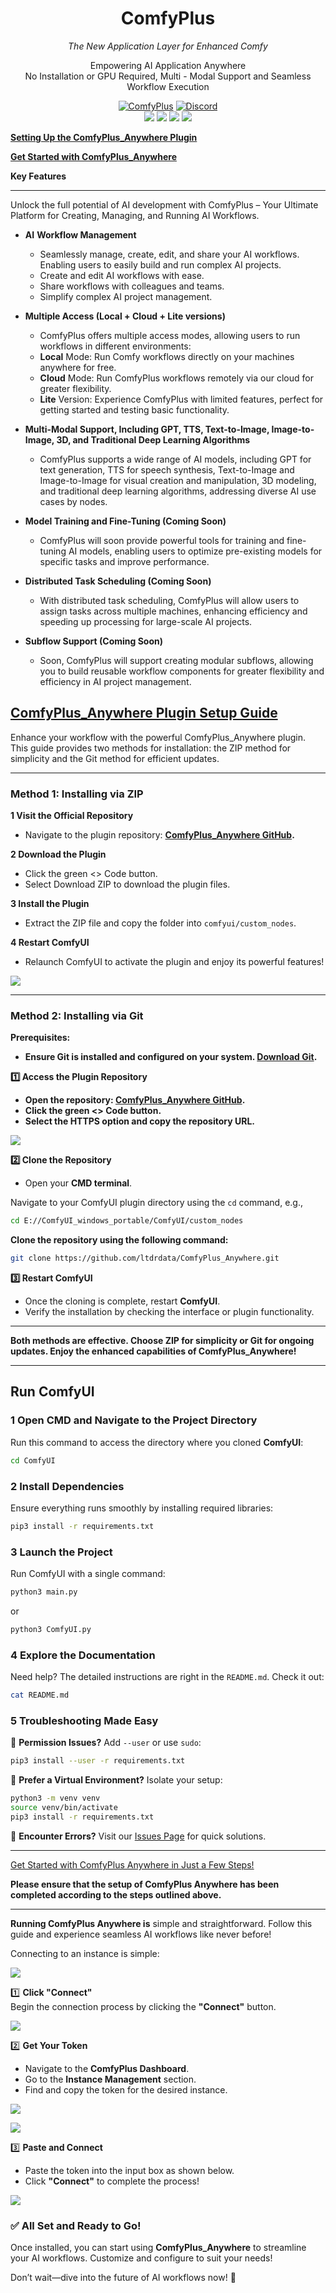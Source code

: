 <div align="center">

# **ComfyPlus**

*The New Application Layer for Enhanced Comfy*

Empowering AI Application Anywhere  
No Installation or GPU Required, Multi \- Modal Support and Seamless Workflow Execution 

[![ComfyPlus][website-shield]][website-url]
[![Discord][discord-shield]][discord-url]
<br>
[![][github-release-shield]][github-release-link]
[![][github-release-date-shield]][github-release-link]
[![][github-downloads-shield]][github-downloads-link]
[![][github-downloads-latest-shield]][github-downloads-link]

[matrix-shield]: https://img.shields.io/badge/Matrix-000000?style=flat&logo=matrix&logoColor=white
[matrix-url]: https://app.element.io/#/room/%23comfyui_space%3Amatrix.org
[website-shield]: https://img.shields.io/badge/ComfyPlus-blue?style=flat
[website-url]: https://comfyplus.run

[discord-shield]: https://img.shields.io/badge/dynamic/json?url=https%3A%2F%2Fdiscord.com%2Fapi%2Finvites%2Fcomfyorg%3Fwith_counts%3Dtrue&query=%24.approximate_member_count&logo=discord&logoColor=white&label=Discord&color=green&suffix=%20total
[discord-url]: https://discord.com/invite/GhXU7sfXvE

[github-release-shield]: https://img.shields.io/github/v/release/ComfyPlus/ComfyPlus_Anywhere?style=flat&sort=semver
[github-release-link]: https://github.com/ComfyPlus/ComfyPlus_Anywhere/releases
[github-release-date-shield]: https://img.shields.io/github/release-date/ComfyPlus/ComfyPlus_Anywhere?style=flat
[github-downloads-shield]: https://img.shields.io/github/downloads/ComfyPlus/ComfyPlus_Anywhere/total?style=flat
[github-downloads-latest-shield]: https://img.shields.io/github/downloads/ComfyPlus/ComfyPlus_Anywhere/latest/total?style=flat&label=downloads%40latest
[github-downloads-link]: https://github.com/ComfyPlus/ComfyPlus_Anywhere/releases
</div>

**[Setting Up the ComfyPlus\_Anywhere Plugin](docs/setup.md)**

**[Get Started with ComfyPlus\_Anywhere](docs/start.md)**

**Key Features**  

---

Unlock the full potential of AI development with ComfyPlus – Your Ultimate Platform for Creating, Managing, and Running AI Workflows.

* **AI** **Workflow Management**  
  - Seamlessly manage, create, edit, and share your AI workflows. Enabling users to easily build and run complex AI projects.  
  - Create and edit AI workflows with ease.  
  - Share workflows with colleagues and teams.  
  - Simplify complex AI project management.

* **Multiple Access (Local \+ Cloud \+ Lite versions)**  
  - ComfyPlus offers multiple access modes, allowing users to run workflows in different environments:  
  - **Local** Mode: Run Comfy workflows directly on your machines anywhere for free.  
  - **Cloud** Mode: Run ComfyPlus workflows remotely via our cloud for greater flexibility.  
  - **Lite** Version: Experience ComfyPlus with limited features, perfect for getting started and testing basic functionality.  
       
* **Multi-Modal Support, Including GPT, TTS, Text-to-Image, Image-to-Image, 3D, and Traditional Deep Learning Algorithms**  
  - ComfyPlus supports a wide range of AI models, including GPT for text generation, TTS for speech synthesis, Text-to-Image and Image-to-Image for visual creation and manipulation, 3D modeling, and traditional deep learning algorithms, addressing diverse AI use cases by nodes.

* **Model Training and Fine-Tuning (Coming Soon)**  
  - ComfyPlus will soon provide powerful tools for training and fine-tuning AI models, enabling users to optimize pre-existing models for specific tasks and improve performance.

* **Distributed Task Scheduling (Coming Soon)**  
  - With distributed task scheduling, ComfyPlus will allow users to assign tasks across multiple machines, enhancing efficiency and speeding up processing for large-scale AI projects.

* **Subflow Support (Coming Soon)**  
  - Soon, ComfyPlus will support creating modular subflows, allowing you to build reusable workflow components for greater flexibility and efficiency in AI project management.

## **[ComfyPlus\_Anywhere Plugin Setup Guide](docs/setup.md)**

Enhance your workflow with the powerful ComfyPlus\_Anywhere plugin. This guide provides two methods for installation: the ZIP method for simplicity and the Git method for efficient updates.

---

### **Method 1: Installing via ZIP**

**1️ Visit the Official Repository**

* Navigate to the plugin repository: **[ComfyPlus\_Anywhere GitHub](https://github.com/ComfyPlus/ComfyPlus_Anywhere).**

**2️ Download the Plugin**

* Click the green \<\> Code button.  
* Select Download ZIP to download the plugin files.

**3️ Install the Plugin**

* Extract the ZIP file and copy the folder into `comfyui/custom_nodes`.

**4️ Restart ComfyUI**

* Relaunch ComfyUI to activate the plugin and enjoy its powerful features\!

![](/images/image112.png)

---

### **Method 2: Installing via Git**

**Prerequisites:**

* **Ensure Git is installed and configured on your system. [Download Git](https://git-scm.com/).**

**1️⃣ Access the Plugin Repository**

* **Open the repository: [ComfyPlus\_Anywhere GitHub](https://github.com/ComfyPlus/ComfyPlus_Anywhere).**  
* **Click the green \<\> Code button.**  
* **Select the HTTPS option and copy the repository URL.**

![](/images/image114.png)


**2️⃣ Clone the Repository**

* Open your **CMD terminal**.

Navigate to your ComfyUI plugin directory using the `cd` command, e.g.,

```bash
cd E://ComfyUI_windows_portable/ComfyUI/custom_nodes
```

**Clone the repository using the following command:**  

```bash
git clone https://github.com/ltdrdata/ComfyPlus_Anywhere.git
```

**3️⃣ Restart ComfyUI**

* Once the cloning is complete, restart **ComfyUI**.  
* Verify the installation by checking the interface or plugin functionality.

---

**Both methods are effective. Choose ZIP for simplicity or Git for ongoing updates. Enjoy the enhanced capabilities of ComfyPlus\_Anywhere\!**

---

## **Run ComfyUI**

### **1️ Open CMD and Navigate to the Project Directory**

Run this command to access the directory where you cloned **ComfyUI**:

```bash
cd ComfyUI
```

### **2️ Install Dependencies**

Ensure everything runs smoothly by installing required libraries:

```bash
pip3 install -r requirements.txt
```

### **3️ Launch the Project**

Run ComfyUI with a single command:

```bash
python3 main.py
```

or 

```bash
python3 ComfyUI.py
```

### **4️ Explore the Documentation**

Need help? The detailed instructions are right in the `README.md`. Check it out:

```bash
cat README.md
```

### **5️ Troubleshooting Made Easy**

🌟 **Permission Issues?** Add `--user` or use `sudo`:

```bash
pip3 install --user -r requirements.txt
```

🌟 **Prefer a Virtual Environment?** Isolate your setup:

```bash
python3 -m venv venv
source venv/bin/activate
pip3 install -r requirements.txt
```

🌟 **Encounter Errors?** Visit our [Issues Page](https://github.com/comfyanonymous/ComfyUI/issues) for quick solutions.

---

[Get Started with ComfyPlus Anywhere in Just a Few Steps\!](docs/start.md)

**Please ensure that the setup of ComfyPlus Anywhere has been completed according to the steps outlined above.**

---

**Running ComfyPlus Anywhere is** simple and straightforward. Follow this guide and experience seamless AI workflows like never before\!

Connecting to an instance is simple:

![](/images/image113.png)

1️⃣ **Click "Connect"**  
Begin the connection process by clicking the **"Connect"** button.

![](/images/image111.png)

2️⃣ **Get Your Token**

* Navigate to the **ComfyPlus Dashboard**.  
* Go to the **Instance Management** section.  
* Find and copy the token for the desired instance.

![](/images/image116.png)

![](/images/image117.png)

3️⃣ **Paste and Connect**

* Paste the token into the input box as shown below.  
* Click **"Connect"** to complete the process\!

![](/images/image118.png)

### **✅ All Set and Ready to Go\!**

Once installed, you can start using **ComfyPlus\_Anywhere** to streamline your AI workflows. Customize and configure to suit your needs\!

Don’t wait—dive into the future of AI workflows now\! 🚀

